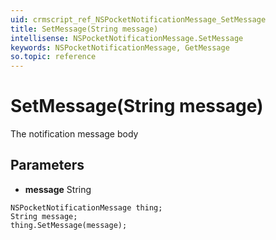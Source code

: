 ```yaml
---
uid: crmscript_ref_NSPocketNotificationMessage_SetMessage
title: SetMessage(String message)
intellisense: NSPocketNotificationMessage.SetMessage
keywords: NSPocketNotificationMessage, GetMessage
so.topic: reference
---
```


# SetMessage(String message)

The notification message body

## Parameters

* **message** String

```crmscript
NSPocketNotificationMessage thing;
String message;
thing.SetMessage(message);
```

